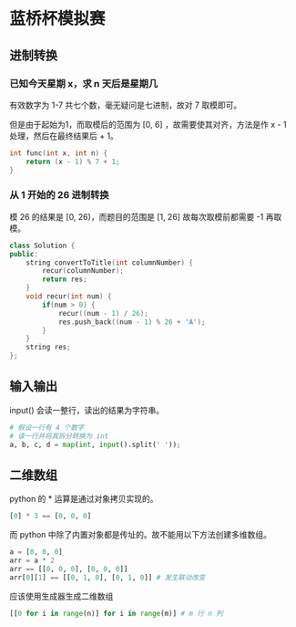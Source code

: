 # 蓝桥杯模拟赛

## 进制转换

### 已知今天星期 x，求 n 天后是星期几

有效数字为 1-7 共七个数，毫无疑问是七进制，故对 7 取模即可。

但是由于起始为1，而取模后的范围为 [0, 6] ，故需要使其对齐，方法是作 x - 1 处理，然后在最终结果后 + 1。

```cpp
int func(int x, int n) {
    return (x - 1) % 7 + 1;
}
```

### 从 1 开始的 26 进制转换

模 26 的结果是 [0, 26)，而题目的范围是 [1, 26] 故每次取模前都需要 -1 再取模。

```cpp
class Solution {
public:
    string convertToTitle(int columnNumber) {
        recur(columnNumber);
        return res;
    }
    void recur(int num) {
        if(num > 0) {
            recur((num - 1) / 26);
            res.push_back((num - 1) % 26 + 'A');
        }
    }
    string res;
};
```

## 输入输出

input() 会读一整行，读出的结果为字符串。

```python
# 假设一行有 4 个数字
# 读一行并将其拆分转换为 int
a, b, c, d = map(int, input().split(' '));
```

## 二维数组

python 的 * 运算是通过对象拷贝实现的。

```python
[0] * 3 == [0, 0, 0]
```

而 python 中除了内置对象都是传址的。故不能用以下方法创建多维数组。

```python
a = [0, 0, 0]
arr = a * 2
arr == [[0, 0, 0], [0, 0, 0]]
arr[0][1] == [[0, 1, 0], [0, 1, 0]]	# 发生联动改变
```

应该使用生成器生成二维数组

```python
[[0 for i in range(n)] for i in range(m)] # m 行 n 列
```



